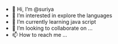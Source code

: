 - 👋 Hi, I’m @suriya
- 👀 I’m interested in explore the languages
- 🌱 I’m currently learning java script
- 💞️ I’m looking to collaborate on ...
- 📫 How to reach me ...

<!---
suriya1105/suriya1105 is a ✨ special ✨ repository because its `README.md` (this file) appears on your GitHub profile.
You can click the Preview link to take a look at your changes.
--->
